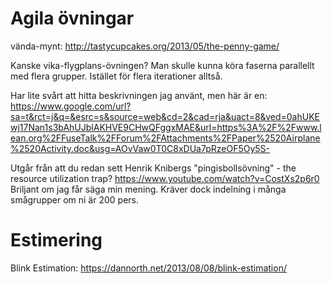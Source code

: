 # Agila övningar

vända-mynt:
http://tastycupcakes.org/2013/05/the-penny-game/

Kanske vika-flygplans-övningen? Man skulle kunna köra faserna parallellt med flera grupper. Istället för flera iterationer alltså. 

Har lite svårt att hitta beskrivningen jag använt, men här är en:
https://www.google.com/url?sa=t&rct=j&q=&esrc=s&source=web&cd=2&cad=rja&uact=8&ved=0ahUKEwj17Nan1s3bAhUJblAKHVE9CHwQFggxMAE&url=https%3A%2F%2Fwww.lean.org%2FFuseTalk%2FForum%2FAttachments%2FPaper%2520Airplane%2520Activity.doc&usg=AOvVaw0T0C8xDUa7pRzeOF5Oy5S-

Utgår från att du redan sett Henrik Knibergs "pingisbollsövning" - the resource utilization trap?
https://www.youtube.com/watch?v=CostXs2p6r0
Briljant om jag får säga min mening. Kräver dock indelning i många smågrupper om ni är 200 pers.

# Estimering

Blink Estimation: https://dannorth.net/2013/08/08/blink-estimation/
